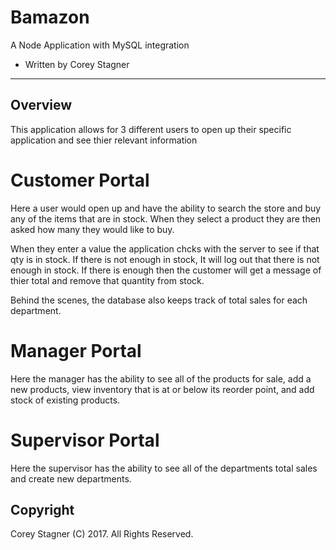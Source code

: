 # Bamazon

A Node Application with MySQL integration

  - Written by Corey Stagner

----------------------------------------------------------------------------------------------------------------------------------------

## Overview
This application allows for 3 different users to open up their specific application and see thier relevant information

# Customer Portal
Here a user would open up and have the ability to search the store and buy any of the items that are in stock. When they select a product they are then asked how many they would like to buy.

When they enter a value the application chcks with the server to see if that qty is in stock. If there is not enough in stock, It will log out that there is not enough in stock. If there is enough then the customer will get a message of thier total and remove that quantity from stock. 

Behind the scenes, the database also keeps track of total sales for each department.

# Manager Portal

Here the manager has the ability to see all of the products for sale, add a new products, view inventory that is at or below its reorder point, and add stock of existing products.

# Supervisor Portal

Here the supervisor has the ability to see all of the departments total sales and create new departments.

## Copyright

Corey Stagner (C) 2017. All Rights Reserved.
